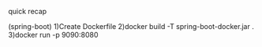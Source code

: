 quick recap


(spring-boot)
1)Create Dockerfile
2)docker build -T spring-boot-docker.jar .
3)docker run -p 9090:8080 

